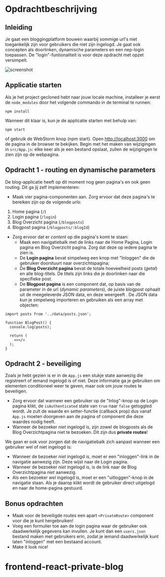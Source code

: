 # Opdrachtbeschrijving

## Inleiding

Je gaat een bloggingplatform bouwen waarbij sommige url's niet toegankelijk zijn voor gebruikers die niet zijn ingelogd.
Je gaat ook concepten als doorlinken, dynamische parameters en een nep-login toepassen. De "login"-funtionaliteit is
voor deze opdracht met opzet versimpelt.

![screenshot](src/assets/screenshot.gif)

## Applicatie starten

Als je het project gecloned hebt naar jouw locale machine, installeer je eerst de `node_modules` door het volgende
commando in de terminal te runnen:

```
npm install
```

Wanneer dit klaar is, kun je de applicatie starten met behulp van:

```
npm start
```

of gebruik de WebStorm knop (npm start). Open [http://localhost:3000](http://localhost:3000/) om de pagina in de browser
te bekijken. Begin met het maken van wijzigingen in `src/App.js`: elke keer als je een bestand opslaat, zullen de
wijzigingen te zien zijn op de webpagina.

## Opdracht 1 - routing en dynamische parameters

De blog-applicatie heeft op dit moment nog geen pagina's en ook geen routing. Dit ga jij zelf implementeren:

* Maak vier pagina-componenten aan. Zorg ervoor dat deze pagina's te bereiken zijn op de volgende *urls*:

1. Home pagina (`/`)
2. Login pagina (`/login`)
3. Blog Overzicht pagina (`/blogposts`)
4. Blogpost pagina (`/blogposts/:blogId`)

* Zorg ervoor dat er *content* op die pagina's komt te staan:
    * Maak een navigatiebalk met de links naar de Home Pagina, Login pagina en Blog Overzicht pagina. Zorg dat deze op
      iedere pagina te zien is.
    * De **Login pagina** bevat simpelweg een knop met "Inloggen" die de gebruiker doorstuurt naar overzichtspagina;
    * De **Blog Overzicht pagina** bevat de totale hoeveelheid posts (*getal*) en alle blog-titels. De titels zijn links
      die je doorlinken naar die specifieke post.
    * De **Blogpost pagina** is een component dat, op basis van de parameter in de url (*dynamic parameters*), de juiste
      blogpost ophaalt uit de meegeleverde JSON data, en deze weergeeft . De JSON data kun je simpelweg importeren en
      gebruiken als een array met objecten:

```
import posts from '../data/posts.json';

function BlogPost() {
  console.log(posts);
  
  return (
    <></>
  );
}
```

## Opdracht 2 - beveiliging

Zoals je hebt gezien is er in de `App.js` een stukje state aanwezig die registreert of iemand ingelogd is of niet. Deze
informatie ga je gebruiken om elementen conditioneel weer te geven, maar ook om jouw routes te beveiligen.

* Zorg ervoor dat wanneer een gebruiker op de "Inlog"-knop op de Login pagina klikt, de `isAuthenticated` state
  van `true` naar `false` getoggled wordt. Je zult de waarde en setter-functie (callback prop) dus vanaf `App.js` moeten
  doorgeven aan de pagina of component die deze waardes nodig heeft.
* Wanneer de bezoeker *niet* ingelogd is, zijn zowel de blogposts als de Blog Overzichtpagina niet te bezoeken. Dit zijn
  dus **private routes**!

We gaan er ook voor zorgen dat de navigatiebalk zich aanpast wanneer een gebruiker wel of niet ingelogd is:

- Wanneer de bezoeker *niet* ingelogd is, moet er een "inloggen"-link in de navigatie aanwezig zijn. Deze wijst naar de
  Login pagina.
- Wanneer de bezoeker *niet* ingelogd is, is de link naar de Blog Overzichtpagina *niet* aanwezig.
- Als een bezoeker *wel* ingelogd is, moet er een "uitloggen"-knop in de navigatie staan. Als je daarop klikt wordt de
  gebruiker direct uitgelogd en naar de home-pagina gestuurd.

## Bonus opdrachten

- Maak voor de beveiligde routes een apart `<PrivateRoute>` component voor die je kunt hergebruiken!
- Voeg een formulier toe aan de login pagina waar de gebruiker ook daadwerkelijk gegevens kan invullen. Je kunt
  dan een `users.json` bestand maken met gebruikers erin, zodat je iemand daadwerkelijk kunt laten "inloggen" met een
  bestaand account.
- Make it look nice!
# frontend-react-private-blog
